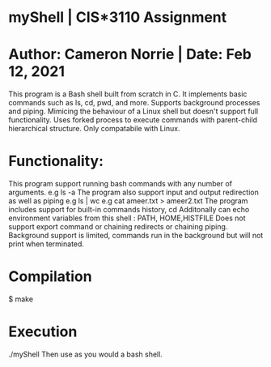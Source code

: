 # myShell | CIS*3110 Assignment 
# Author: Cameron Norrie | Date: Feb 12, 2021

This program is a Bash shell built from scratch in C. It implements basic commands such as ls, cd, pwd, and more. 
Supports background processes and piping. Mimicing the behaviour of a Linux shell but doesn't support full functionality.
Uses forked process to execute commands with parent-child hierarchical structure.
Only compatabile with Linux.

# Functionality:
This program support running bash commands with any number of arguments. e.g ls -a
The program also support input and output redirection as well as piping e.g ls | wc e.g cat ameer.txt > ameer2.txt
The program includes support for built-in commands history, cd
Additonally can echo environment variables from this shell : PATH, HOME,HISTFILE
Does not support export command or chaining redirects or chaining piping.
Background support is limited, commands run in the background but will not print when terminated.

# Compilation
$ make

# Execution
./myShell Then use as you would a bash shell.
